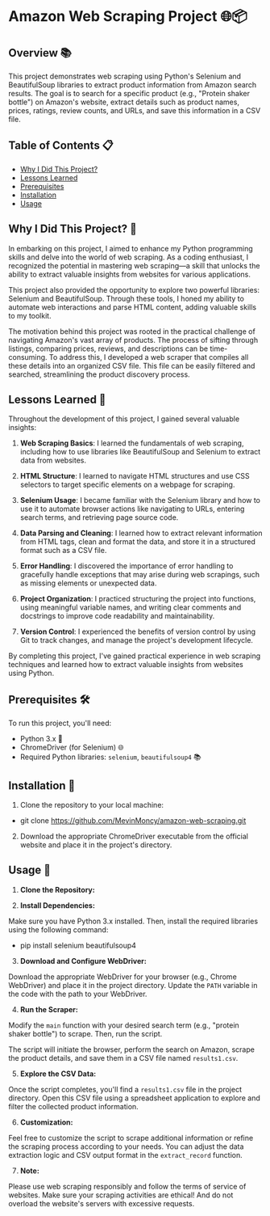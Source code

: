 # Amazon Web Scraping Project 🌐📦

## Overview 📚

This project demonstrates web scraping using Python's Selenium and BeautifulSoup libraries to extract product information from Amazon search results. The goal is to search for a specific product (e.g., "Protein shaker bottle") on Amazon's website, extract details such as product names, prices, ratings, review counts, and URLs, and save this information in a CSV file.

## Table of Contents 📋

- [Why I Did This Project?](#why-i-did-this-project-)
- [Lessons Learned](#lessons-learned-)
- [Prerequisites](#Prerequisites-)
- [Installation](#installation-)
- [Usage](#Usage-)

## Why I Did This Project? 🤔

In embarking on this project, I aimed to enhance my Python programming skills and delve into the world of web scraping. As a coding enthusiast, I recognized the potential in mastering web scraping—a skill that unlocks the ability to extract valuable insights from websites for various applications.

This project also provided the opportunity to explore two powerful libraries: Selenium and BeautifulSoup. Through these tools, I honed my ability to automate web interactions and parse HTML content, adding valuable skills to my toolkit.

The motivation behind this project was rooted in the practical challenge of navigating Amazon's vast array of products. The process of sifting through listings, comparing prices, reviews, and descriptions can be time-consuming. To address this, I developed a web scraper that compiles all these details into an organized CSV file. This file can be easily filtered and searched, streamlining the product discovery process.

## Lessons Learned 🧠

Throughout the development of this project, I gained several valuable insights:

1. **Web Scraping Basics**: I learned the fundamentals of web scraping, including how to use libraries like BeautifulSoup and Selenium to extract data from websites.

2. **HTML Structure**: I learned to navigate HTML structures and use CSS selectors to target specific elements on a webpage for scraping.

3. **Selenium Usage**: I became familiar with the Selenium library and how to use it to automate browser actions like navigating to URLs, entering search terms, and retrieving page source code.

4. **Data Parsing and Cleaning**: I learned how to extract relevant information from HTML tags, clean and format the data, and store it in a structured format such as a CSV file.

5. **Error Handling**: I discovered the importance of error handling to gracefully handle exceptions that may arise during web scrapings, such as missing elements or unexpected data.

6. **Project Organization**: I practiced structuring the project into functions, using meaningful variable names, and writing clear comments and docstrings to improve code readability and maintainability.

7. **Version Control**: I experienced the benefits of version control by using Git to track changes, and manage the project's development lifecycle.

By completing this project, I've gained practical experience in web scraping techniques and learned how to extract valuable insights from websites using Python.


## Prerequisites 🛠️

To run this project, you'll need:
- Python 3.x 🐍
- ChromeDriver (for Selenium) 🌐
- Required Python libraries: `selenium`, `beautifulsoup4` 📚

## Installation 🚀

1. Clone the repository to your local machine:
 - git clone https://github.com/MevinMoncy/amazon-web-scraping.git
   
2. Download the appropriate ChromeDriver executable from the official website and place it in the project's directory.

## Usage 🚀

1. **Clone the Repository:**
   
2. **Install Dependencies:**

Make sure you have Python 3.x installed. Then, install the required libraries using the following command:

- pip install selenium beautifulsoup4


3. **Download and Configure WebDriver:**

Download the appropriate WebDriver for your browser (e.g., Chrome WebDriver) and place it in the project directory. Update the `PATH` variable in the code with the path to your WebDriver.

4. **Run the Scraper:**

Modify the `main` function with your desired search term (e.g., "protein shaker bottle") to scrape. Then, run the script.

The script will initiate the browser, perform the search on Amazon, scrape the product details, and save them in a CSV file named `results1.csv`.

5. **Explore the CSV Data:**

Once the script completes, you'll find a `results1.csv` file in the project directory. Open this CSV file using a spreadsheet application to explore and filter the collected product information.

6. **Customization:**

Feel free to customize the script to scrape additional information or refine the scraping process according to your needs. You can adjust the data extraction logic and CSV output format in the `extract_record` function.

7. **Note:**

Please use web scraping responsibly and follow the terms of service of websites. Make sure your scraping activities are ethical! And do not overload the website's servers with excessive requests.






   
